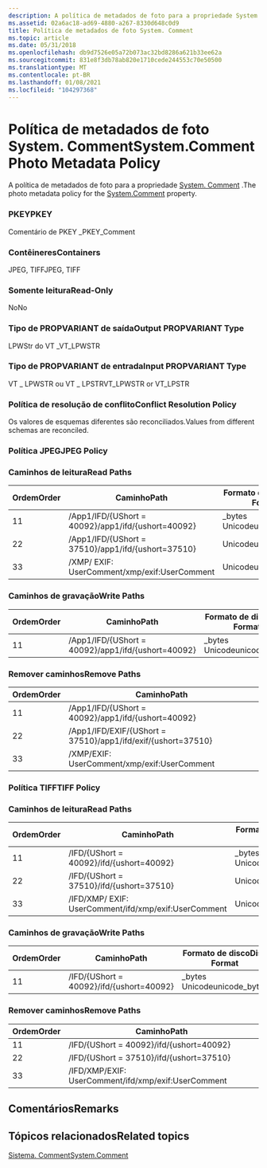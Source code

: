 ```yaml
---
description: A política de metadados de foto para a propriedade System. Comment.
ms.assetid: 02a6ac18-ad69-4880-a267-8330d648c0d9
title: Política de metadados de foto System. Comment
ms.topic: article
ms.date: 05/31/2018
ms.openlocfilehash: db9d7526e05a72b073ac32bd8286a621b33ee62a
ms.sourcegitcommit: 831e8f3db78ab820e1710cede244553c70e50500
ms.translationtype: MT
ms.contentlocale: pt-BR
ms.lasthandoff: 01/08/2021
ms.locfileid: "104297368"
---
```

# <a name="systemcomment-photo-metadata-policy"></a><span data-ttu-id="94f2d-103">Política de metadados de foto System. Comment</span><span class="sxs-lookup"><span data-stu-id="94f2d-103">System.Comment Photo Metadata Policy</span></span>

<span data-ttu-id="94f2d-104">A política de metadados de foto para a propriedade [System. Comment](../properties/props-system-comment.md) .</span><span class="sxs-lookup"><span data-stu-id="94f2d-104">The photo metadata policy for the [System.Comment](../properties/props-system-comment.md) property.</span></span>

### <a name="pkey"></a><span data-ttu-id="94f2d-105">PKEY</span><span class="sxs-lookup"><span data-stu-id="94f2d-105">PKEY</span></span>

<span data-ttu-id="94f2d-106">Comentário de PKEY \_</span><span class="sxs-lookup"><span data-stu-id="94f2d-106">PKEY\_Comment</span></span>

### <a name="containers"></a><span data-ttu-id="94f2d-107">Contêineres</span><span class="sxs-lookup"><span data-stu-id="94f2d-107">Containers</span></span>

<span data-ttu-id="94f2d-108">JPEG, TIFF</span><span class="sxs-lookup"><span data-stu-id="94f2d-108">JPEG, TIFF</span></span>

### <a name="read-only"></a><span data-ttu-id="94f2d-109">Somente leitura</span><span class="sxs-lookup"><span data-stu-id="94f2d-109">Read-Only</span></span>

<span data-ttu-id="94f2d-110">No</span><span class="sxs-lookup"><span data-stu-id="94f2d-110">No</span></span>

### <a name="output-propvariant-type"></a><span data-ttu-id="94f2d-111">Tipo de PROPVARIANT de saída</span><span class="sxs-lookup"><span data-stu-id="94f2d-111">Output PROPVARIANT Type</span></span>

<span data-ttu-id="94f2d-112">LPWStr do VT \_</span><span class="sxs-lookup"><span data-stu-id="94f2d-112">VT\_LPWSTR</span></span>

### <a name="input-propvariant-type"></a><span data-ttu-id="94f2d-113">Tipo de PROPVARIANT de entrada</span><span class="sxs-lookup"><span data-stu-id="94f2d-113">Input PROPVARIANT Type</span></span>

<span data-ttu-id="94f2d-114">VT \_ LPWSTR ou VT \_ LPSTR</span><span class="sxs-lookup"><span data-stu-id="94f2d-114">VT\_LPWSTR or VT\_LPSTR</span></span>

### <a name="conflict-resolution-policy"></a><span data-ttu-id="94f2d-115">Política de resolução de conflito</span><span class="sxs-lookup"><span data-stu-id="94f2d-115">Conflict Resolution Policy</span></span>

<span data-ttu-id="94f2d-116">Os valores de esquemas diferentes são reconciliados.</span><span class="sxs-lookup"><span data-stu-id="94f2d-116">Values from different schemas are reconciled.</span></span>

### <a name="jpeg-policy"></a><span data-ttu-id="94f2d-117">Política JPEG</span><span class="sxs-lookup"><span data-stu-id="94f2d-117">JPEG Policy</span></span>

### <a name="read-paths"></a><span data-ttu-id="94f2d-118">Caminhos de leitura</span><span class="sxs-lookup"><span data-stu-id="94f2d-118">Read Paths</span></span>



| <span data-ttu-id="94f2d-119">Ordem</span><span class="sxs-lookup"><span data-stu-id="94f2d-119">Order</span></span> | <span data-ttu-id="94f2d-120">Caminho</span><span class="sxs-lookup"><span data-stu-id="94f2d-120">Path</span></span>                                | <span data-ttu-id="94f2d-121">Formato de disco</span><span class="sxs-lookup"><span data-stu-id="94f2d-121">Disk Format</span></span>    |
|-------|-------------------------------------|----------------|
| <span data-ttu-id="94f2d-122">1</span><span class="sxs-lookup"><span data-stu-id="94f2d-122">1</span></span>     | <span data-ttu-id="94f2d-123">/App1/IFD/{UShort = 40092}</span><span class="sxs-lookup"><span data-stu-id="94f2d-123">/app1/ifd/{ushort=40092}</span></span>            | <span data-ttu-id="94f2d-124">\_bytes Unicode</span><span class="sxs-lookup"><span data-stu-id="94f2d-124">unicode\_bytes</span></span> |
| <span data-ttu-id="94f2d-125">2</span><span class="sxs-lookup"><span data-stu-id="94f2d-125">2</span></span>     | <span data-ttu-id="94f2d-126">/App1/IFD/{UShort = 37510}</span><span class="sxs-lookup"><span data-stu-id="94f2d-126">/app1/ifd/{ushort=37510}</span></span>            | <span data-ttu-id="94f2d-127">Unicode</span><span class="sxs-lookup"><span data-stu-id="94f2d-127">unicode</span></span>        |
| <span data-ttu-id="94f2d-128">3</span><span class="sxs-lookup"><span data-stu-id="94f2d-128">3</span></span>     | <span data-ttu-id="94f2d-129">/XMP/ <xmpalt> EXIF: UserComment</span><span class="sxs-lookup"><span data-stu-id="94f2d-129">/xmp/<xmpalt>exif:UserComment</span></span> | <span data-ttu-id="94f2d-130">Unicode</span><span class="sxs-lookup"><span data-stu-id="94f2d-130">unicode</span></span>        |



 

### <a name="write-paths"></a><span data-ttu-id="94f2d-131">Caminhos de gravação</span><span class="sxs-lookup"><span data-stu-id="94f2d-131">Write Paths</span></span>



| <span data-ttu-id="94f2d-132">Ordem</span><span class="sxs-lookup"><span data-stu-id="94f2d-132">Order</span></span> | <span data-ttu-id="94f2d-133">Caminho</span><span class="sxs-lookup"><span data-stu-id="94f2d-133">Path</span></span>                     | <span data-ttu-id="94f2d-134">Formato de disco</span><span class="sxs-lookup"><span data-stu-id="94f2d-134">Disk Format</span></span>    |
|-------|--------------------------|----------------|
| <span data-ttu-id="94f2d-135">1</span><span class="sxs-lookup"><span data-stu-id="94f2d-135">1</span></span>     | <span data-ttu-id="94f2d-136">/App1/IFD/{UShort = 40092}</span><span class="sxs-lookup"><span data-stu-id="94f2d-136">/app1/ifd/{ushort=40092}</span></span> | <span data-ttu-id="94f2d-137">\_bytes Unicode</span><span class="sxs-lookup"><span data-stu-id="94f2d-137">unicode\_bytes</span></span> |



 

### <a name="remove-paths"></a><span data-ttu-id="94f2d-138">Remover caminhos</span><span class="sxs-lookup"><span data-stu-id="94f2d-138">Remove Paths</span></span>



| <span data-ttu-id="94f2d-139">Ordem</span><span class="sxs-lookup"><span data-stu-id="94f2d-139">Order</span></span> | <span data-ttu-id="94f2d-140">Caminho</span><span class="sxs-lookup"><span data-stu-id="94f2d-140">Path</span></span>                          |
|-------|-------------------------------|
| <span data-ttu-id="94f2d-141">1</span><span class="sxs-lookup"><span data-stu-id="94f2d-141">1</span></span>     | <span data-ttu-id="94f2d-142">/App1/IFD/{UShort = 40092}</span><span class="sxs-lookup"><span data-stu-id="94f2d-142">/app1/ifd/{ushort=40092}</span></span>      |
| <span data-ttu-id="94f2d-143">2</span><span class="sxs-lookup"><span data-stu-id="94f2d-143">2</span></span>     | <span data-ttu-id="94f2d-144">/App1/IFD/EXIF/{UShort = 37510}</span><span class="sxs-lookup"><span data-stu-id="94f2d-144">/app1/ifd/exif/{ushort=37510}</span></span> |
| <span data-ttu-id="94f2d-145">3</span><span class="sxs-lookup"><span data-stu-id="94f2d-145">3</span></span>     | <span data-ttu-id="94f2d-146">/XMP/EXIF: UserComment</span><span class="sxs-lookup"><span data-stu-id="94f2d-146">/xmp/exif:UserComment</span></span>         |



 

### <a name="tiff-policy"></a><span data-ttu-id="94f2d-147">Política TIFF</span><span class="sxs-lookup"><span data-stu-id="94f2d-147">TIFF Policy</span></span>

### <a name="read-paths"></a><span data-ttu-id="94f2d-148">Caminhos de leitura</span><span class="sxs-lookup"><span data-stu-id="94f2d-148">Read Paths</span></span>



| <span data-ttu-id="94f2d-149">Ordem</span><span class="sxs-lookup"><span data-stu-id="94f2d-149">Order</span></span> | <span data-ttu-id="94f2d-150">Caminho</span><span class="sxs-lookup"><span data-stu-id="94f2d-150">Path</span></span>                                    | <span data-ttu-id="94f2d-151">Formato de disco</span><span class="sxs-lookup"><span data-stu-id="94f2d-151">Disk Format</span></span>    |
|-------|-----------------------------------------|----------------|
| <span data-ttu-id="94f2d-152">1</span><span class="sxs-lookup"><span data-stu-id="94f2d-152">1</span></span>     | <span data-ttu-id="94f2d-153">/IFD/{UShort = 40092}</span><span class="sxs-lookup"><span data-stu-id="94f2d-153">/ifd/{ushort=40092}</span></span>                     | <span data-ttu-id="94f2d-154">\_bytes Unicode</span><span class="sxs-lookup"><span data-stu-id="94f2d-154">unicode\_bytes</span></span> |
| <span data-ttu-id="94f2d-155">2</span><span class="sxs-lookup"><span data-stu-id="94f2d-155">2</span></span>     | <span data-ttu-id="94f2d-156">/IFD/{UShort = 37510}</span><span class="sxs-lookup"><span data-stu-id="94f2d-156">/ifd/{ushort=37510}</span></span>                     | <span data-ttu-id="94f2d-157">Unicode</span><span class="sxs-lookup"><span data-stu-id="94f2d-157">unicode</span></span>        |
| <span data-ttu-id="94f2d-158">3</span><span class="sxs-lookup"><span data-stu-id="94f2d-158">3</span></span>     | <span data-ttu-id="94f2d-159">/IFD/XMP/ <xmpalt> EXIF: UserComment</span><span class="sxs-lookup"><span data-stu-id="94f2d-159">/ifd/xmp/<xmpalt>exif:UserComment</span></span> | <span data-ttu-id="94f2d-160">Unicode</span><span class="sxs-lookup"><span data-stu-id="94f2d-160">unicode</span></span>        |



 

### <a name="write-paths"></a><span data-ttu-id="94f2d-161">Caminhos de gravação</span><span class="sxs-lookup"><span data-stu-id="94f2d-161">Write Paths</span></span>



| <span data-ttu-id="94f2d-162">Ordem</span><span class="sxs-lookup"><span data-stu-id="94f2d-162">Order</span></span> | <span data-ttu-id="94f2d-163">Caminho</span><span class="sxs-lookup"><span data-stu-id="94f2d-163">Path</span></span>                | <span data-ttu-id="94f2d-164">Formato de disco</span><span class="sxs-lookup"><span data-stu-id="94f2d-164">Disk Format</span></span>    |
|-------|---------------------|----------------|
| <span data-ttu-id="94f2d-165">1</span><span class="sxs-lookup"><span data-stu-id="94f2d-165">1</span></span>     | <span data-ttu-id="94f2d-166">/IFD/{UShort = 40092}</span><span class="sxs-lookup"><span data-stu-id="94f2d-166">/ifd/{ushort=40092}</span></span> | <span data-ttu-id="94f2d-167">\_bytes Unicode</span><span class="sxs-lookup"><span data-stu-id="94f2d-167">unicode\_bytes</span></span> |



 

### <a name="remove-paths"></a><span data-ttu-id="94f2d-168">Remover caminhos</span><span class="sxs-lookup"><span data-stu-id="94f2d-168">Remove Paths</span></span>



| <span data-ttu-id="94f2d-169">Ordem</span><span class="sxs-lookup"><span data-stu-id="94f2d-169">Order</span></span> | <span data-ttu-id="94f2d-170">Caminho</span><span class="sxs-lookup"><span data-stu-id="94f2d-170">Path</span></span>                      |
|-------|---------------------------|
| <span data-ttu-id="94f2d-171">1</span><span class="sxs-lookup"><span data-stu-id="94f2d-171">1</span></span>     | <span data-ttu-id="94f2d-172">/IFD/{UShort = 40092}</span><span class="sxs-lookup"><span data-stu-id="94f2d-172">/ifd/{ushort=40092}</span></span>       |
| <span data-ttu-id="94f2d-173">2</span><span class="sxs-lookup"><span data-stu-id="94f2d-173">2</span></span>     | <span data-ttu-id="94f2d-174">/IFD/{UShort = 37510}</span><span class="sxs-lookup"><span data-stu-id="94f2d-174">/ifd/{ushort=37510}</span></span>       |
| <span data-ttu-id="94f2d-175">3</span><span class="sxs-lookup"><span data-stu-id="94f2d-175">3</span></span>     | <span data-ttu-id="94f2d-176">/IFD/XMP/EXIF: UserComment</span><span class="sxs-lookup"><span data-stu-id="94f2d-176">/ifd/xmp/exif:UserComment</span></span> |



 

## <a name="remarks"></a><span data-ttu-id="94f2d-177">Comentários</span><span class="sxs-lookup"><span data-stu-id="94f2d-177">Remarks</span></span>

## <a name="related-topics"></a><span data-ttu-id="94f2d-178">Tópicos relacionados</span><span class="sxs-lookup"><span data-stu-id="94f2d-178">Related topics</span></span>

<dl> <dt>

[<span data-ttu-id="94f2d-179">Sistema. Comment</span><span class="sxs-lookup"><span data-stu-id="94f2d-179">System.Comment</span></span>](../properties/props-system-comment.md)
</dt> </dl>

 

 
